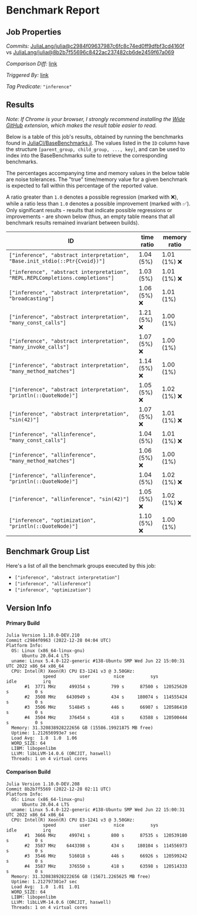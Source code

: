 # Benchmark Report

## Job Properties

*Commits:* [JuliaLang/julia@c2984f09637987c6fc8c74ed0ff9dfbf3cd4160f](https://github.com/JuliaLang/julia/commit/c2984f09637987c6fc8c74ed0ff9dfbf3cd4160f) vs [JuliaLang/julia@8b2b7f55696c8422ac237482cb6de2459f67a069](https://github.com/JuliaLang/julia/commit/8b2b7f55696c8422ac237482cb6de2459f67a069)

*Comparison Diff:* [link](https://github.com/JuliaLang/julia/compare/8b2b7f55696c8422ac237482cb6de2459f67a069..c2984f09637987c6fc8c74ed0ff9dfbf3cd4160f)

*Triggered By:* [link](https://github.com/JuliaLang/julia/pull/48007#issuecomment-1366351320)

*Tag Predicate:* `"inference"`

## Results

*Note: If Chrome is your browser, I strongly recommend installing the [Wide GitHub](https://chrome.google.com/webstore/detail/wide-github/kaalofacklcidaampbokdplbklpeldpj?hl=en)
extension, which makes the result table easier to read.*

Below is a table of this job's results, obtained by running the benchmarks found in
[JuliaCI/BaseBenchmarks.jl](https://github.com/JuliaCI/BaseBenchmarks.jl). The values
listed in the `ID` column have the structure `[parent_group, child_group, ..., key]`,
and can be used to index into the BaseBenchmarks suite to retrieve the corresponding
benchmarks.

The percentages accompanying time and memory values in the below table are noise tolerances. The "true"
time/memory value for a given benchmark is expected to fall within this percentage of the reported value.

A ratio greater than `1.0` denotes a possible regression (marked with :x:), while a ratio less
than `1.0` denotes a possible improvement (marked with :white_check_mark:). Only significant results - results
that indicate possible regressions or improvements - are shown below (thus, an empty table means that all
benchmark results remained invariant between builds).

| ID | time ratio | memory ratio |
|----|------------|--------------|
| `["inference", "abstract interpretation", "Base.init_stdio(::Ptr{Cvoid})"]` | 1.04 (5%)  | 1.01 (1%) :x: |
| `["inference", "abstract interpretation", "REPL.REPLCompletions.completions"]` | 1.03 (5%)  | 1.01 (1%) :x: |
| `["inference", "abstract interpretation", "broadcasting"]` | 1.06 (5%) :x: | 1.01 (1%)  |
| `["inference", "abstract interpretation", "many_const_calls"]` | 1.21 (5%) :x: | 1.00 (1%)  |
| `["inference", "abstract interpretation", "many_invoke_calls"]` | 1.07 (5%) :x: | 1.00 (1%)  |
| `["inference", "abstract interpretation", "many_method_matches"]` | 1.14 (5%) :x: | 1.00 (1%)  |
| `["inference", "abstract interpretation", "println(::QuoteNode)"]` | 1.05 (5%) :x: | 1.02 (1%) :x: |
| `["inference", "abstract interpretation", "sin(42)"]` | 1.07 (5%) :x: | 1.01 (1%) :x: |
| `["inference", "allinference", "many_const_calls"]` | 1.04 (5%)  | 1.01 (1%) :x: |
| `["inference", "allinference", "many_method_matches"]` | 1.06 (5%) :x: | 1.00 (1%)  |
| `["inference", "allinference", "println(::QuoteNode)"]` | 1.04 (5%)  | 1.02 (1%) :x: |
| `["inference", "allinference", "sin(42)"]` | 1.05 (5%) :x: | 1.02 (1%) :x: |
| `["inference", "optimization", "println(::QuoteNode)"]` | 1.10 (5%) :x: | 1.00 (1%)  |

## Benchmark Group List

Here's a list of all the benchmark groups executed by this job:

- `["inference", "abstract interpretation"]`
- `["inference", "allinference"]`
- `["inference", "optimization"]`

## Version Info

#### Primary Build

```
Julia Version 1.10.0-DEV.210
Commit c2984f0963 (2022-12-28 04:04 UTC)
Platform Info:
  OS: Linux (x86_64-linux-gnu)
      Ubuntu 20.04.4 LTS
  uname: Linux 5.4.0-122-generic #138-Ubuntu SMP Wed Jun 22 15:00:31 UTC 2022 x86_64 x86_64
  CPU: Intel(R) Xeon(R) CPU E3-1241 v3 @ 3.50GHz: 
              speed         user         nice          sys         idle          irq
       #1  3771 MHz     499354 s        799 s      87500 s  120525620 s          0 s
       #2  3508 MHz    6430949 s        434 s     180074 s  114555424 s          0 s
       #3  3506 MHz     514845 s        446 s      66907 s  120586410 s          0 s
       #4  3504 MHz     376454 s        418 s      63588 s  120500444 s          0 s
  Memory: 31.320838928222656 GB (15586.19921875 MB free)
  Uptime: 1.212656993e7 sec
  Load Avg:  1.0  1.0  1.06
  WORD_SIZE: 64
  LIBM: libopenlibm
  LLVM: libLLVM-14.0.6 (ORCJIT, haswell)
  Threads: 1 on 4 virtual cores

```

#### Comparison Build

```
Julia Version 1.10.0-DEV.208
Commit 8b2b7f5569 (2022-12-28 02:11 UTC)
Platform Info:
  OS: Linux (x86_64-linux-gnu)
      Ubuntu 20.04.4 LTS
  uname: Linux 5.4.0-122-generic #138-Ubuntu SMP Wed Jun 22 15:00:31 UTC 2022 x86_64 x86_64
  CPU: Intel(R) Xeon(R) CPU E3-1241 v3 @ 3.50GHz: 
              speed         user         nice          sys         idle          irq
       #1  3666 MHz     499741 s        800 s      87535 s  120539180 s          0 s
       #2  3587 MHz    6443398 s        434 s     180104 s  114556973 s          0 s
       #3  3546 MHz     516018 s        446 s      66926 s  120599242 s          0 s
       #4  3587 MHz     376550 s        418 s      63598 s  120514333 s          0 s
  Memory: 31.320838928222656 GB (15671.2265625 MB free)
  Uptime: 1.212797301e7 sec
  Load Avg:  1.0  1.01  1.01
  WORD_SIZE: 64
  LIBM: libopenlibm
  LLVM: libLLVM-14.0.6 (ORCJIT, haswell)
  Threads: 1 on 4 virtual cores

```
